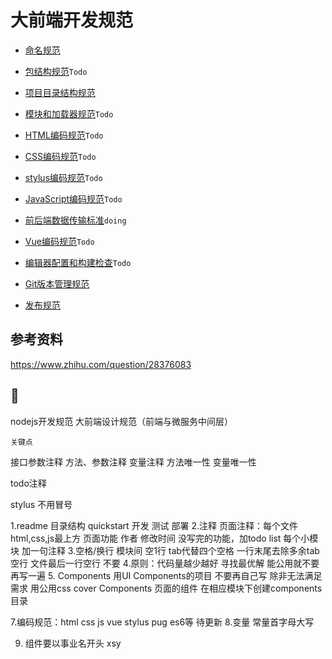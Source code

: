 # 大前端开发规范

- [命名规范](命名规范.md)
- [包结构规范](https://github.com/ecomfe/spec/blob/master/package.md)`Todo`
- [项目目录结构规范](项目目录结构规范.md)
- [模块和加载器规范](模块和加载器规范.md)`Todo`
- [HTML编码规范](HTML编码规范.md)`Todo`
- [CSS编码规范](CSS编码规范md)`Todo`
- [stylus编码规范](stylus编码规范.md)`Todo`
- [JavaScript编码规范](JavaScript编码规范.md)`Todo`
- [前后端数据传输标准](前后端数据传输标准.md)`doing`
- [Vue编码规范](Vue编码规范.md)`Todo`
- [编辑器配置和构建检查](编辑器配置和构建检查.md)`Todo`

- [Git版本管理规范](Git版本管理规范.md)

- [发布规范](发布规范.md)


## 参考资料

https://www.zhihu.com/question/28376083

## 🤔
nodejs开发规范
大前端设计规范（前端与微服务中间层）

``关键点``

接口参数注释
方法、参数注释
变量注释
方法唯一性
变量唯一性

todo注释

stylus 不用冒号

1.readme
	目录结构
	quickstart
	开发 测试 部署
2.注释
	页面注释：每个文件html,css,js最上方 页面功能 作者 修改时间
	没写完的功能，加todo list
	每个小模块 加一句注释
3.空格/换行
	模块间 空1行
	tab代替四个空格
	一行末尾去除多余tab 空行
	文件最后一行空行 不要
4.原则：代码量越少越好 寻找最优解 能公用就不要再写一遍
5. Components
	用UI Components的项目 不要再自己写 除非无法满足需求
	用公用css cover Components
	页面的组件 在相应模块下创建components目录

7.编码规范：html css js vue stylus pug es6等 待更新
8.变量 常量首字母大写

9. 组件要以事业名开头 xsy